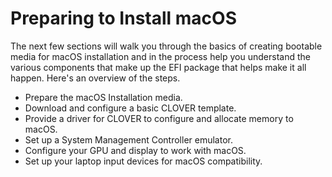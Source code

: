 # Preparing to Install macOS

The next few sections will walk you through the basics of creating bootable media for macOS installation and in the process help you understand the various components that make up the EFI package that helps make it all happen.  Here's an overview of the steps.

* Prepare the macOS Installation media.
* Download and configure a basic CLOVER template.    
* Provide a driver for CLOVER to configure and allocate memory to macOS.
* Set up a System Management Controller emulator.
* Configure your GPU and display to work with macOS.
* Set up your laptop input devices for macOS compatibility.





